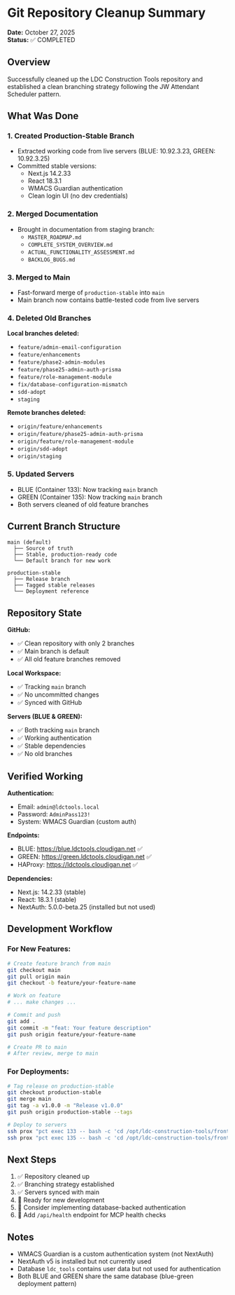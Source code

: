 # Git Repository Cleanup Summary

**Date:** October 27, 2025  
**Status:** ✅ COMPLETED

## Overview

Successfully cleaned up the LDC Construction Tools repository and established a clean branching strategy following the JW Attendant Scheduler pattern.

## What Was Done

### 1. Created Production-Stable Branch
- Extracted working code from live servers (BLUE: 10.92.3.23, GREEN: 10.92.3.25)
- Committed stable versions:
  - Next.js 14.2.33
  - React 18.3.1
  - WMACS Guardian authentication
  - Clean login UI (no dev credentials)

### 2. Merged Documentation
- Brought in documentation from staging branch:
  - `MASTER_ROADMAP.md`
  - `COMPLETE_SYSTEM_OVERVIEW.md`
  - `ACTUAL_FUNCTIONALITY_ASSESSMENT.md`
  - `BACKLOG_BUGS.md`

### 3. Merged to Main
- Fast-forward merge of `production-stable` into `main`
- Main branch now contains battle-tested code from live servers

### 4. Deleted Old Branches

**Local branches deleted:**
- `feature/admin-email-configuration`
- `feature/enhancements`
- `feature/phase2-admin-modules`
- `feature/phase25-admin-auth-prisma`
- `feature/role-management-module`
- `fix/database-configuration-mismatch`
- `sdd-adopt`
- `staging`

**Remote branches deleted:**
- `origin/feature/enhancements`
- `origin/feature/phase25-admin-auth-prisma`
- `origin/feature/role-management-module`
- `origin/sdd-adopt`
- `origin/staging`

### 5. Updated Servers
- BLUE (Container 133): Now tracking `main` branch
- GREEN (Container 135): Now tracking `main` branch
- Both servers cleaned of old feature branches

## Current Branch Structure

```
main (default)
  ├── Source of truth
  ├── Stable, production-ready code
  └── Default branch for new work

production-stable
  ├── Release branch
  ├── Tagged stable releases
  └── Deployment reference
```

## Repository State

**GitHub:**
- ✅ Clean repository with only 2 branches
- ✅ Main branch is default
- ✅ All old feature branches removed

**Local Workspace:**
- ✅ Tracking `main` branch
- ✅ No uncommitted changes
- ✅ Synced with GitHub

**Servers (BLUE & GREEN):**
- ✅ Both tracking `main` branch
- ✅ Working authentication
- ✅ Stable dependencies
- ✅ No old branches

## Verified Working

**Authentication:**
- Email: `admin@ldctools.local`
- Password: `AdminPass123!`
- System: WMACS Guardian (custom auth)

**Endpoints:**
- BLUE: https://blue.ldctools.cloudigan.net ✅
- GREEN: https://green.ldctools.cloudigan.net ✅
- HAProxy: https://ldctools.cloudigan.net ✅

**Dependencies:**
- Next.js: 14.2.33 (stable)
- React: 18.3.1 (stable)
- NextAuth: 5.0.0-beta.25 (installed but not used)

## Development Workflow

### For New Features:
```bash
# Create feature branch from main
git checkout main
git pull origin main
git checkout -b feature/your-feature-name

# Work on feature
# ... make changes ...

# Commit and push
git add .
git commit -m "feat: Your feature description"
git push origin feature/your-feature-name

# Create PR to main
# After review, merge to main
```

### For Deployments:
```bash
# Tag release on production-stable
git checkout production-stable
git merge main
git tag -a v1.0.0 -m "Release v1.0.0"
git push origin production-stable --tags

# Deploy to servers
ssh prox "pct exec 133 -- bash -c 'cd /opt/ldc-construction-tools/frontend && git pull origin main'"
ssh prox "pct exec 135 -- bash -c 'cd /opt/ldc-construction-tools/frontend && git pull origin main'"
```

## Next Steps

1. ✅ Repository cleaned up
2. ✅ Branching strategy established
3. ✅ Servers synced with main
4. 🔄 Ready for new development
5. 🔄 Consider implementing database-backed authentication
6. 🔄 Add `/api/health` endpoint for MCP health checks

## Notes

- WMACS Guardian is a custom authentication system (not NextAuth)
- NextAuth v5 is installed but not currently used
- Database `ldc_tools` contains user data but not used for authentication
- Both BLUE and GREEN share the same database (blue-green deployment pattern)
